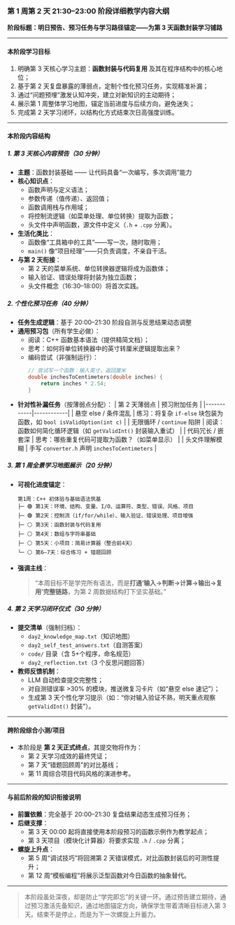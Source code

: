 ### 第 1 周第 2 天 21:30–23:00 阶段详细教学内容大纲  
**阶段标题：明日预告、预习任务与学习路径锚定——为第 3 天函数封装学习铺路**

---

#### **本阶段学习目标**  
1. 明确第 3 天核心学习主题：**函数封装与代码复用** 及其在程序结构中的核心地位；  
2. 基于第 2 天复盘暴露的薄弱点，定制个性化预习任务，实现精准补漏；  
3. 通过“问题预埋”激发认知冲突，建立对新知识的主动期待；  
4. 展示第 1 周整体学习地图，锚定当前进度与后续方向，避免迷失；  
5. 完成第 2 天学习闭环，以结构化方式结束次日高强度训练。

---

#### **本阶段内容结构**

##### 1. **第 3 天核心内容预告（30 分钟）**
- **主题**：函数封装基础 —— 让代码具备“一次编写，多次调用”能力  
- **核心知识点**：
  - 函数声明与定义语法；
  - 参数传递（值传递）、返回值；
  - 函数调用栈与作用域；
  - 将控制流逻辑（如菜单处理、单位转换）提取为函数；
  - 头文件中声明函数，源文件中定义（`.h` + `.cpp` 分离）。
- **生活化类比**：
  - 函数像“工具箱中的工具”——写一次，随时取用；
  - `main()` 像“项目经理”——只负责调度，不亲自干活。
- **与第 2 天衔接**：
  - 第 2 天的菜单系统、单位转换器逻辑将成为函数体；
  - 输入验证、错误处理将封装为独立函数；
  - 头文件概念（16:30–18:00）将首次实践。

##### 2. **个性化预习任务（40 分钟）**
- **任务生成逻辑**：基于 20:00–21:30 阶段自测与反思结果动态调整  
- **通用预习包**（所有学生必做）：
  - 阅读：C++ 函数基本语法（提供精简文档）；
  - 思考：如何将单位转换器中的英寸转厘米逻辑提取出来？
  - 编码尝试（非强制运行）：
    ```cpp
    // 尝试写一个函数：输入英寸，返回厘米
    double inchesToCentimeters(double inches) {
        return inches * 2.54;
    }
    ```
- **针对性补漏任务**（按薄弱点分配）：
  | 第 2 天薄弱点 | 预习附加任务 |
  |------------|------------|
  | 悬空 else / 条件混乱 | 练习：将复杂 `if-else` 块包装为函数，如 `bool isValidOption(int c)` |
  | 无限循环 / `continue` 陷阱 | 阅读：函数如何简化循环逻辑（如 `getValidInt()` 封装输入重试） |
  | 代码冗长 / 嵌套深 | 思考：哪些重复代码可提取为函数？（如菜单显示） |
  | 头文件理解模糊 | 手写 `converter.h` 声明 `inchesToCentimeters` |

##### 3. **第 1 周全景学习地图展示（20 分钟）**
- **可视化进度锚定**：
  ```
  第1周：C++ 初体验与基础语法筑基
  ├─ 🟢 第1天：环境、结构、变量、I/O、运算符、类型、错误、风格、项目
  ├─ 🟢 第2天：控制流（if/for/while）、输入验证、错误处理、项目增强
  ├─ ⚪ 第3天：函数封装与代码复用
  ├─ ⚪ 第4天：数组与字符串基础
  ├─ ⚪ 第5天：小项目：简易计算器（整合前4天）
  └─ ⚪ 第6–7天：综合练习 + 错题回顾
  ```
- **强调主线**：  
  > “本周目标不是学完所有语法，而是**打通‘输入→判断→计算→输出→复用’完整链路**，为第 2 周数据结构打下坚实基础。”

##### 4. **第 2 天学习闭环仪式（30 分钟）**
- **提交清单**（强制归档）：
  - `day2_knowledge_map.txt`（知识地图）
  - `day2_self_test_answers.txt`（自测答案）
  - `code/` 目录（含 5+个程序，命名规范）
  - `day2_reflection.txt`（3 个反思问题回答）
- **教师反馈机制**：
  - LLM 自动检查提交完整性；
  - 对自测错误率 >30% 的模块，推送微复习卡片（如“悬空 else 速记”）；
  - 生成第 3 天个性化学习提示（如：“你对输入验证不熟，明天重点观察 `getValidInt()` 封装”）。

---

#### **跨阶段综合小测/项目**  
- 本阶段是 **第 2 天正式终点**，其提交物将作为：  
  - 第 2 天学习成效的最终凭证；  
  - 第 7 天“错题回顾周”的对比基线；  
  - 第 11 周综合项目代码风格的演进参考。

---

#### **与前后阶段的知识衔接说明**

- **前置依赖**：完全基于 20:00–21:30 复盘结果动态生成预习任务；  
- **后继支撑**：  
  - 第 3 天 00:00 起将直接使用本阶段预习的函数示例作为教学起点；  
  - 第 3 天项目（模块化计算器）将要求实现 `.h` / `.cpp` 分离；  
- **螺旋上升点**：  
  - 第 5 周“调试技巧”将回溯第 2 天错误模式，对比函数封装后的可测性提升；  
  - 第 12 周“模板编程”将展示泛型函数对今日函数的抽象替代。

--- 

> 本阶段虽处深夜，却是防止“学完即忘”的关键一环。通过预告建立期待，通过预习激活先备知识，通过地图锚定方向，确保学生带着清晰目标进入第 3 天。结束不是停止，而是为下一次螺旋上升蓄力。